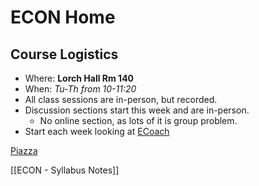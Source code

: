 # ECON Home

## Course Logistics
- Where: **Lorch Hall Rm 140**
- When: *Tu-Th from 10-11:20*
- All class sessions are in-person, but recorded. 
- Discussion sections start this week and are in-person.
	- No online section, as lots of it is group problem.
- Start each week looking at [ECoach]()

[Piazza](https://piazza.com/class/kxes2u1n3yg6rt)

[[ECON - Syllabus Notes]]

